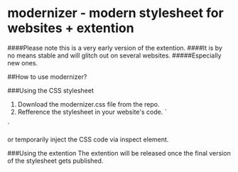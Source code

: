 # modernizer - modern stylesheet for websites + extention
####Please note this is a very early version of the extention. 
####It is by no means stable and will glitch out on several websites.
#####Especially new ones.

##How to use modernizer?

###Using the CSS stylesheet
1. Download the modernizer.css file from the repo. 
2. Refference the stylesheet in your website's code.
`<head>
<link href="modernizer.css" rel="stylesheet"> 
</head>`

or temporarily inject the CSS code via inspect element.

###Using the extention
The extention will be released once the final version of the stylesheet gets published.